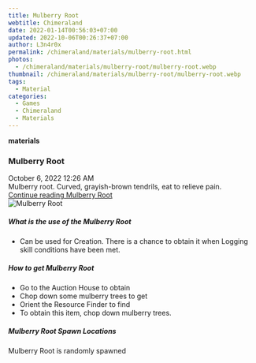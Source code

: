 ```yaml
---
title: Mulberry Root
webtitle: Chimeraland
date: 2022-01-14T00:56:03+07:00
updated: 2022-10-06T00:26:37+07:00
author: L3n4r0x
permalink: /chimeraland/materials/mulberry-root.html
photos:
  - /chimeraland/materials/mulberry-root/mulberry-root.webp
thumbnail: /chimeraland/materials/mulberry-root/mulberry-root.webp
tags:
  - Material
categories:
  - Games
  - Chimeraland
  - Materials
---
```


<section id="bootstrap-wrapper">
  <link
    rel="stylesheet"
    href="https://cdn.statically.io/gh/dimaslanjaka/Web-Manajemen/40ac3225/css/bootstrap-4.5-wrapper.css"
  />
  <div
    class="row g-0 border rounded overflow-hidden flex-md-row mb-4 shadow-sm position-relative"
  >
    <div class="col p-4 d-flex flex-column position-static">
      <strong class="d-inline-block mb-2 text-success">materials</strong>
      <h3 class="mb-0">Mulberry Root</h3>
      <div class="mb-1 text-muted">October 6, 2022 12:26 AM</div>
      <div class="mb-2 border p-1">
        Mulberry root. Curved, grayish-brown tendrils, eat to relieve pain.
      </div>
      <a href="#" class="stretched-link d-none"
        >Continue reading Mulberry Root</a
      >
    </div>
    <div class="col-auto d-none d-lg-block">
      <img
        src="/chimeraland/materials/mulberry-root/mulberry-root.webp"
        alt="Mulberry Root"
      />
    </div>
  </div>
  <div class="row">
    <div class="col-lg-6 col-12 mb-2">
      <div class="card">
        <div class="card-body">
          <h5 class="card-title">What is the use of the Mulberry Root</h5>
          <div class="card-text">
            <ul>
              <li>
                Can be used for Creation. There is a chance to obtain it when
                Logging skill conditions have been met.
              </li>
            </ul>
          </div>
        </div>
      </div>
    </div>
    <div class="col-lg-6 col-12 mb-2">
      <div class="card">
        <div class="card-body">
          <h5 class="card-title">How to get Mulberry Root</h5>
          <div class="card-text">
            <ul>
              <li>Go to the Auction House to obtain</li>
              <li>Chop down some mulberry trees to get</li>
              <li>Orient the Resource Finder to find</li>
              <li>To obtain this item, chop down mulberry trees.</li>
            </ul>
          </div>
        </div>
      </div>
    </div>
    <div class="col-12 mb-2">
      <h5>Mulberry Root Spawn Locations</h5>
      <p>Mulberry Root is randomly spawned</p>
    </div>
  </div>
</section>